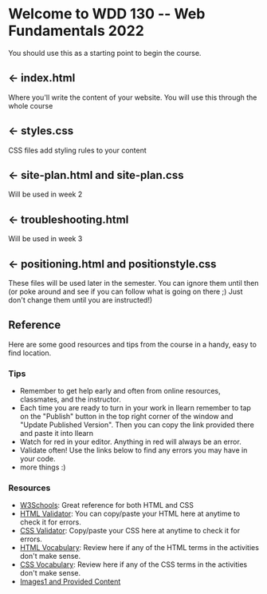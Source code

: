 # Welcome to WDD 130 -- Web Fundamentals 2022

You should use this as a starting point to begin the course.


## ← index.html

Where you'll write the content of your website. You will use this through the whole course

## ← styles.css

CSS files add styling rules to your content

## ← site-plan.html and site-plan.css

Will be used in week 2

## ← troubleshooting.html

Will be used in week 3

## ← positioning.html and positionstyle.css

These files will be used later in the semester.  You can ignore them until then (or poke around and see if you can follow what is going on there ;) Just don't change them until you are instructed!)

## Reference
Here are some good resources and tips from the course in a handy, easy to find location.


### Tips
* Remember to get help early and often from online resources, classmates, and the instructor.
* Each time you are ready to turn in your work in Ilearn remember to tap on the "Publish" button in the top right corner of the window and "Update Published Version". Then you can copy the link provided there and paste it into Ilearn
* Watch for red in your editor. Anything in red will always be an error.
* Validate often! Use the links below to find any errors you may have in your code.
* more things :)
### Resources
* [W3Schools](https://www.w3schools.com ): Great reference for both HTML and CSS
* [HTML Validator](https://validator.w3.org/#validate_by_input): You can copy/paste your HTML here at anytime to check it for errors.
* [CSS Validator](https://jigsaw.w3.org/css-validator/#validate_by_input): Copy/paste your CSS here at anytime to check it for errors.
* [HTML Vocabulary](https://byui-cit.github.io/wdd130/): Review here if any of the HTML terms in the activities don't make sense.
* [CSS Vocabulary](https://byui-cit.github.io/wdd130/): Review here if any of the CSS terms in the activities don't make sense.
* [Images1 and Provided Content](https://byui-cit.github.io/wdd130/)


